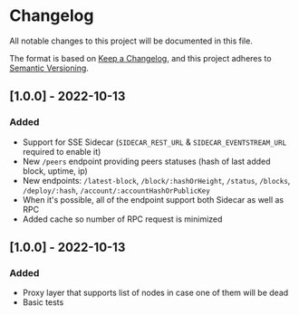 # Changelog

All notable changes to this project will be documented in this file.

The format is based on [Keep a Changelog](https://keepachangelog.com/en/1.0.0/),
and this project adheres to [Semantic Versioning](https://semver.org/spec/v2.0.0.html).

## [1.0.0] - 2022-10-13

### Added

- Support for SSE Sidecar (`SIDECAR_REST_URL` & `SIDECAR_EVENTSTREAM_URL` required to enable it)
- New `/peers` endpoint providing peers statuses (hash of last added block, uptime, ip)
- New endpoints: `/latest-block`, `/block/:hashOrHeight`, `/status`, `/blocks`, `/deploy/:hash`, `/account/:accountHashOrPublicKey`
- When it's possible, all of the endpoint support both Sidecar as well as RPC
- Added cache so number of RPC request is minimized

## [1.0.0] - 2022-10-13

### Added

- Proxy layer that supports list of nodes in case one of them will be dead
- Basic tests
